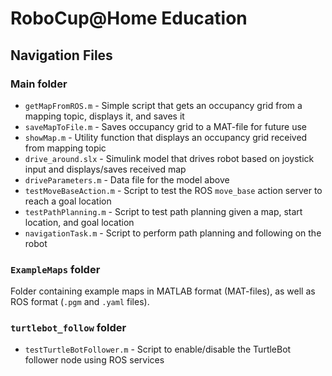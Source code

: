 # RoboCup@Home Education
## Navigation Files

### Main folder
* `getMapFromROS.m` - Simple script that gets an occupancy grid from a mapping topic, displays it, and saves it
* `saveMapToFile.m` - Saves occupancy grid to a MAT-file for future use
* `showMap.m` - Utility function that displays an occupancy grid received from mapping topic
* `drive_around.slx` - Simulink model that drives robot based on joystick input and displays/saves received map
* `driveParameters.m` - Data file for the model above
* `testMoveBaseAction.m` - Script to test the ROS `move_base` action server to reach a goal location
* `testPathPlanning.m` - Script to test path planning given a map, start location, and goal location
* `navigationTask.m` - Script to perform path planning and following on the robot

### `ExampleMaps` folder
Folder containing example maps in MATLAB format (MAT-files), 
as well as ROS format (`.pgm` and `.yaml` files).

### `turtlebot_follow` folder
* `testTurtleBotFollower.m` - Script to enable/disable the TurtleBot follower node using ROS services